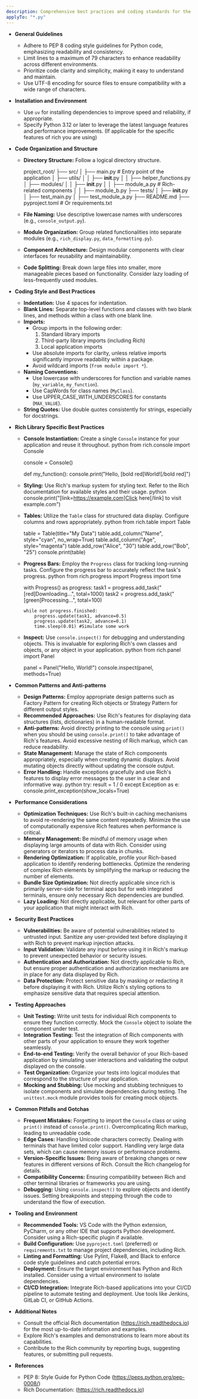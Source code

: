 ```yaml
---
description: Comprehensive best practices and coding standards for the Rich library, focusing on code quality, performance, and maintainability within Python terminal applications.
applyTo: "*.py"
---
```

- **General Guidelines**
  - Adhere to PEP 8 coding style guidelines for Python code, emphasizing readability and consistency.
  - Limit lines to a maximum of 79 characters to enhance readability across different environments.
  - Prioritize code clarity and simplicity, making it easy to understand and maintain.
  - Use UTF-8 encoding for source files to ensure compatibility with a wide range of characters.

- **Installation and Environment**
  - Use `uv` for installing dependencies to improve speed and reliability, if appropriate.
  - Specify Python 3.12 or later to leverage the latest language features and performance improvements.  (If applicable for the specific features of rich you are using)

- **Code Organization and Structure**

  - **Directory Structure:** Follow a logical directory structure.
    
    project_root/
    ├── src/
    │   ├── main.py        # Entry point of the application
    │   ├── utils/
    │   │   ├── __init__.py
    │   │   ├── helper_functions.py
    │   ├── modules/
    │   │   ├── __init__.py
    │   │   ├── module_a.py  # Rich-related components
    │   │   ├── module_b.py
    ├── tests/
    │   ├── __init__.py
    │   ├── test_main.py
    │   ├── test_module_a.py
    ├── README.md
    ├── pyproject.toml  # Or requirements.txt
    
  - **File Naming:** Use descriptive lowercase names with underscores (e.g., `console_output.py`).
  - **Module Organization:** Group related functionalities into separate modules (e.g., `rich_display.py`, `data_formatting.py`).
  - **Component Architecture:** Design modular components with clear interfaces for reusability and maintainability.
  - **Code Splitting:**  Break down large files into smaller, more manageable pieces based on functionality. Consider lazy loading of less-frequently used modules.

- **Coding Style and Best Practices**

  - **Indentation:** Use 4 spaces for indentation.
  - **Blank Lines:** Separate top-level functions and classes with two blank lines, and methods within a class with one blank line.
  - **Imports:**
    - Group imports in the following order:
      1. Standard library imports
      2. Third-party library imports (including Rich)
      3. Local application imports
    - Use absolute imports for clarity, unless relative imports significantly improve readability within a package.
    - Avoid wildcard imports (`from module import *`).
  - **Naming Conventions:**
    - Use lowercase with underscores for function and variable names (`my_variable`, `my_function`).
    - Use CapWords for class names (`MyClass`).
    - Use UPPER_CASE_WITH_UNDERSCORES for constants (`MAX_VALUE`).
  - **String Quotes:** Use double quotes consistently for strings, especially for docstrings.

- **Rich Library Specific Best Practices**

  - **Console Instantiation:** Create a single `Console` instance for your application and reuse it throughout.
    python
    from rich.console import Console

    console = Console()

    def my_function():
        console.print("Hello, [bold red]World![/bold red]")
    
  - **Styling:** Use Rich's markup system for styling text.  Refer to the Rich documentation for available styles and their usage.
    python
    console.print("[link=https://example.com]Click here[/link] to visit example.com")
    
  - **Tables:** Utilize the `Table` class for structured data display.  Configure columns and rows appropriately.
    python
    from rich.table import Table

    table = Table(title="My Data")
    table.add_column("Name", style="cyan", no_wrap=True)
    table.add_column("Age", style="magenta")
    table.add_row("Alice", "30")
    table.add_row("Bob", "25")
    console.print(table)
    
  - **Progress Bars:** Employ the `Progress` class for tracking long-running tasks.  Configure the progress bar to accurately reflect the task's progress.
    python
    from rich.progress import Progress
    import time

    with Progress() as progress:
        task1 = progress.add_task("[red]Downloading...", total=1000)
        task2 = progress.add_task("[green]Processing...", total=100)

        while not progress.finished:
            progress.update(task1, advance=0.5)
            progress.update(task2, advance=0.1)
            time.sleep(0.01) #Simulate some work
    
  - **Inspect:** Use `console.inspect()` for debugging and understanding objects.  This is invaluable for exploring Rich's own classes and objects, or any object in your application.
    python
    from rich.panel import Panel

    panel = Panel("Hello, World!")
    console.inspect(panel, methods=True)
    

- **Common Patterns and Anti-patterns**
  - **Design Patterns:**  Employ appropriate design patterns such as Factory Pattern for creating Rich objects or Strategy Pattern for different output styles.
  - **Recommended Approaches:**  Use Rich's features for displaying data structures (lists, dictionaries) in a human-readable format.
  - **Anti-patterns:**  Avoid directly printing to the console using `print()` when you should be using `console.print()` to take advantage of Rich's features. Avoid excessive nesting of Rich markup, which can reduce readability.
  - **State Management:** Manage the state of Rich components appropriately, especially when creating dynamic displays.  Avoid mutating objects directly without updating the console output.
  - **Error Handling:** Handle exceptions gracefully and use Rich's features to display error messages to the user in a clear and informative way.
    python
    try:
        result = 1 / 0
    except Exception as e:
        console.print_exception(show_locals=True)
    

- **Performance Considerations**
  - **Optimization Techniques:** Use Rich's built-in caching mechanisms to avoid re-rendering the same content repeatedly.  Minimize the use of computationally expensive Rich features when performance is critical.
  - **Memory Management:** Be mindful of memory usage when displaying large amounts of data with Rich. Consider using generators or iterators to process data in chunks.
  - **Rendering Optimization:** If applicable, profile your Rich-based application to identify rendering bottlenecks. Optimize the rendering of complex Rich elements by simplifying the markup or reducing the number of elements.
  - **Bundle Size Optimization:** Not directly applicable since rich is primarily server-side for terminal apps but for web integrated terminals, ensure only necessary Rich dependencies are bundled.
  - **Lazy Loading:** Not directly applicable, but relevant for other parts of your application that might interact with Rich.

- **Security Best Practices**
  - **Vulnerabilities:** Be aware of potential vulnerabilities related to untrusted input. Sanitize any user-provided text before displaying it with Rich to prevent markup injection attacks.
  - **Input Validation:** Validate any input before using it in Rich's markup to prevent unexpected behavior or security issues.
  - **Authentication and Authorization:** Not directly applicable to Rich, but ensure proper authentication and authorization mechanisms are in place for any data displayed by Rich.
  - **Data Protection:** Protect sensitive data by masking or redacting it before displaying it with Rich.  Utilize Rich's styling options to emphasize sensitive data that requires special attention.

- **Testing Approaches**
  - **Unit Testing:** Write unit tests for individual Rich components to ensure they function correctly.  Mock the `Console` object to isolate the component under test.
  - **Integration Testing:** Test the integration of Rich components with other parts of your application to ensure they work together seamlessly.
  - **End-to-end Testing:** Verify the overall behavior of your Rich-based application by simulating user interactions and validating the output displayed on the console.
  - **Test Organization:** Organize your tests into logical modules that correspond to the structure of your application.
  - **Mocking and Stubbing:** Use mocking and stubbing techniques to isolate components and simulate dependencies during testing.  The `unittest.mock` module provides tools for creating mock objects.

- **Common Pitfalls and Gotchas**
  - **Frequent Mistakes:** Forgetting to import the `Console` class or using `print()` instead of `console.print()`.  Overcomplicating Rich markup, leading to unreadable code.
  - **Edge Cases:** Handling Unicode characters correctly.  Dealing with terminals that have limited color support. Handling very large data sets, which can cause memory issues or performance problems.
  - **Version-Specific Issues:** Being aware of breaking changes or new features in different versions of Rich. Consult the Rich changelog for details.
  - **Compatibility Concerns:** Ensuring compatibility between Rich and other terminal libraries or frameworks you are using.
  - **Debugging:** Using `console.inspect()` to explore objects and identify issues.  Setting breakpoints and stepping through the code to understand the flow of execution.

- **Tooling and Environment**
  - **Recommended Tools:** VS Code with the Python extension, PyCharm, or any other IDE that supports Python development. Consider using a Rich-specific plugin if available.
  - **Build Configuration:** Use `pyproject.toml` (preferred) or `requirements.txt` to manage project dependencies, including Rich.
  - **Linting and Formatting:** Use Pylint, Flake8, and Black to enforce code style guidelines and catch potential errors.
  - **Deployment:** Ensure the target environment has Python and Rich installed. Consider using a virtual environment to isolate dependencies.
  - **CI/CD Integration:** Integrate Rich-based applications into your CI/CD pipeline to automate testing and deployment.  Use tools like Jenkins, GitLab CI, or GitHub Actions.

- **Additional Notes**
  - Consult the official Rich documentation (https://rich.readthedocs.io) for the most up-to-date information and examples.
  - Explore Rich's examples and demonstrations to learn more about its capabilities.
  - Contribute to the Rich community by reporting bugs, suggesting features, or submitting pull requests.

- **References**
  - PEP 8: Style Guide for Python Code (https://peps.python.org/pep-0008/)
  - Rich Documentation: (https://rich.readthedocs.io)